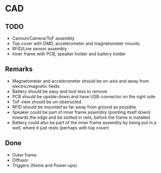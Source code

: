 # CAD
## TODO
- Cannon/Camera/ToF assembly
- Top cover with DMD, accelerometer and magnetometer mounts
- RFID/Line sensor assembly
- Inner frame with PCB, speaker holder and battery holder

## Remarks
- Magnetometer and accelerometer should be on-axis and away from electric/magnetic fields
- Battery should be easy and tool-less to remove
- PCB should be upside-down and have USB-connector on the right side
- ToF view should be un-obstructed
- RFID should be mounted as far away from ground as possible
- Speaker could be part of inner frame assembly (pointing itself down) towards the edge and be slotted in rails, before the frame is installed
- Battery could also be part of the inner frame assembly by being put in a well, where it just rests (perhaps with top cover)

## Done
- Outer frame
- Diffusor
- Triggers (Home and Power-ups)
